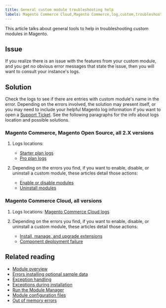 ```yaml
---
title: General custom module troubleshooting help
labels: Magento Commerce Cloud,Magento Commerce,log,custom,troubleshooting
---
```


This article talks about general tools to help in troubleshooting custom modules in Magento.

## Issue

If you realize there is an issue with the features from your custom module, and you get no obvious error messages that state the issue, then you will want to consult your instance's logs.

## Solution

Check the logs to see if there are entries with custom module's name in the error.  Depending on the errors involved, the solution may present itself, or you may need to include your helpful Magento log information if you want to open a [Support Ticket](https://support.magento.com/hc/en-us/articles/360019088251-Submit-a-support-ticket). See the following paragraphs for the info about logs location and possible solutions.

### Magento Commerce, Magento Open Source, all 2.X versions

1. Logs locations:
    
    * [Starter plan logs](https://support.magento.com/hc/en-us/articles/360020127552)
    * [Pro plan logs](https://support.magento.com/hc/en-us/articles/360000318834-Log-locations-directories-for-Pro-plan-Integration-Staging-Production)
    
    
    
1. Depending on the errors you find, if you want to enable, disable, or uninstall a custom module, these articles detail those actions:
    
    
    
    * [Enable or disable modules](https://devdocs.magento.com/guides/v2.3/install-gde/install/cli/install-cli-subcommands-enable.html)
    * [Uninstall modules](https://devdocs.magento.com/guides/v2.3/install-gde/install/cli/install-cli-uninstall-mods.html)
    
    
    

### Magento Commerce Cloud, all versions

1. Logs locations: [Magento Commerce Cloud logs](https://devdocs.magento.com/guides/v2.3/cloud/trouble/environments-logs.html)
1. Depending on the errors you find, if you want to enable, disable, or uninstall a custom module, these articles detail those actions:
    
    
    
    * [Install, manage, and upgrade extensions](https://devdocs.magento.com/guides/v2.3/cloud/howtos/install-components.html)
    * [Component deployment failure](https://devdocs.magento.com/guides/v2.3/cloud/trouble/trouble_comp-deploy-fail.html)
    
    
    

## Related reading

* [Module overview](https://devdocs.magento.com/guides/v2.3/architecture/archi_perspectives/components/modules/mod_intro.html)
* [Errors installing optional sample data](https://devdocs.magento.com/guides/v2.3/install-gde/trouble/tshoot_sample-data.html)
* [Exception handling](https://devdocs.magento.com/guides/v2.3/graphql/develop/exceptions.html)
* [Exceptions during installation](https://devdocs.magento.com/guides/v2.3/install-gde/trouble/tshoot_exceptions.html)
* [Run the Module Manager](https://devdocs.magento.com/guides/v2.3/comp-mgr/module-man/compman-checklist.html)
* [Module configuration files](https://devdocs.magento.com/guides/v2.3/config-guide/config/config-files.html)
* [Out of memory errors](https://devdocs.magento.com/guides/v2.3/comp-mgr/trouble/cman/out-of-memory.html)